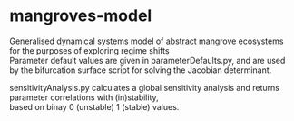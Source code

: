 # mangroves-model
Generalised dynamical systems model of abstract mangrove ecosystems for the purposes of exploring regime shifts\
Parameter default values are given in parameterDefaults.py, and are used by the bifurcation surface script for solving the Jacobian determinant.

sensitivityAnalysis.py calculates a global sensitivity analysis and returns parameter correlations with (in)stability, \
based on binay 0 (unstable) 1 (stable) values.

